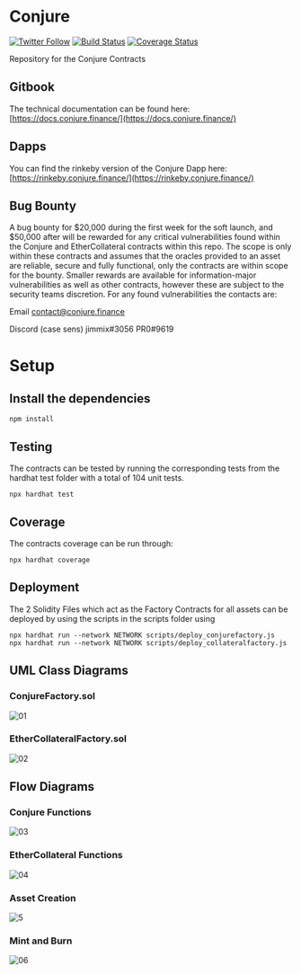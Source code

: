 # Conjure
[![Twitter Follow](https://img.shields.io/twitter/follow/ConjureFi?label=Conjure.Finance&style=social)](https://twitter.com/ConjureFi/)
[![Build Status](https://travis-ci.com/ConjureFi/contracts-main.svg?branch=main)](https://travis-ci.com/ConjureFi/contracts-main)
[![Coverage Status](https://coveralls.io/repos/github/ConjureFi/contracts-main/badge.svg?branch=main)](https://coveralls.io/github/ConjureFi/contracts-main?branch=main)

Repository for the Conjure Contracts


## Gitbook
The technical documentation can be found here: [https://docs.conjure.finance/](https://docs.conjure.finance/)

## Dapps
You can find the rinkeby version of the Conjure Dapp here: [https://rinkeby.conjure.finance/](https://rinkeby.conjure.finance/)

## Bug Bounty
A bug bounty for $20,000 during the first week for the soft launch, and $50,000 after will be rewarded for any critical vulnerabilities found within the Conjure and EtherCollateral contracts within this repo. The scope is only within these contracts and assumes that the oracles provided to an asset are reliable, secure and fully functional, only the contracts are within scope for the bounty. Smaller rewards are available for information-major vulnerabilities as well as other contracts, however these are subject to the security teams discretion. For any found vulnerabilities the contacts are:

Email
contact@conjure.finance

Discord (case sens)
jimmix#3056
PR0#9619


# Setup

## Install the dependencies
```
npm install
```

## Testing
The contracts can be tested by running the corresponding tests from the hardhat test folder with a total of 104 unit tests.
```
npx hardhat test
```

## Coverage
The contracts coverage can be run through:
```
npx hardhat coverage
```

## Deployment
The 2 Solidity Files which act as the Factory Contracts for all assets can be deployed by using the scripts in the scripts folder using
```
npx hardhat run --network NETWORK scripts/deploy_conjurefactory.js
npx hardhat run --network NETWORK scripts/deploy_collateralfactory.js
```

## UML Class Diagrams

### ConjureFactory.sol

![01](classdiagrams/ConjureFactory.svg)

### EtherCollateralFactory.sol

![02](classdiagrams/EtherCollateralFactory.svg)

## Flow Diagrams

### Conjure Functions

![03](flowdiagrams/conjurefunctions.png)

### EtherCollateral Functions

![04](flowdiagrams/ethercollateralfunctions.png)

### Asset Creation

![5](flowdiagrams/assetcreation.png)

### Mint and Burn

![06](flowdiagrams/loancreation.png)
